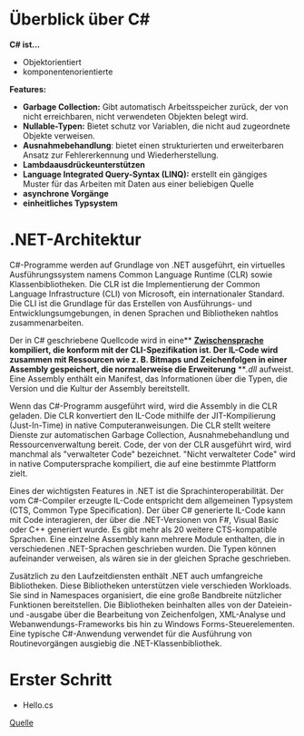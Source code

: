 # Überblick über C#

**C# ist...**

- Objektorientiert
- komponentenorientierte

**Features:**

- **Garbage Collection:** Gibt automatisch Arbeitsspeicher zurück, der von nicht erreichbaren, nicht verwendeten Objekten belegt wird.
- **Nullable-Typen:** Bietet schutz vor Variablen, die nicht aud zugeordnete Objekte verweisen.
- **Ausnahmebehandlung**: bietet einen strukturierten und erweiterbaren Ansatz zur Fehlererkennung und Wiederherstellung.
- **Lambdaausdrückeunterstützen**
- **Language Integrated Query-Syntax (LINQ):** erstellt ein gängiges Muster für das Arbeiten mit Daten aus einer beliebigen Quelle
- **asynchrone Vorgänge**
- **einheitliches Typsystem**

# .NET-Architektur

C#-Programme werden auf Grundlage von .NET ausgeführt, ein virtuelles Ausführungssystem namens Common Language Runtime (CLR) sowie Klassenbibliotheken. Die CLR ist die Implementierung der Common Language Infrastructure (CLI) von Microsoft, ein internationaler Standard. Die CLI ist die Grundlage für das Erstellen von Ausführungs- und Entwicklungsumgebungen, in denen Sprachen und Bibliotheken nahtlos zusammenarbeiten.

Der in C# geschriebene Quellcode wird in eine** **[Zwischensprache](https://docs.microsoft.com/de-de/dotnet/standard/managed-code) kompiliert, die konform mit der CLI-Spezifikation ist. Der IL-Code wird zusammen mit Ressourcen wie z. B. Bitmaps und Zeichenfolgen in einer Assembly gespeichert, die normalerweise die Erweiterung** ***.dll* aufweist. Eine Assembly enthält ein Manifest, das Informationen über die Typen, die Version und die Kultur der Assembly bereitstellt.

Wenn das C#-Programm ausgeführt wird, wird die Assembly in die CLR geladen. Die CLR konvertiert den IL-Code mithilfe der JIT-Kompilierung (Just-In-Time) in native Computeranweisungen. Die CLR stellt weitere Dienste zur automatischen Garbage Collection, Ausnahmebehandlung und Ressourcenverwaltung bereit. Code, der von der CLR ausgeführt wird, wird manchmal als "verwalteter Code" bezeichnet. "Nicht verwalteter Code" wird in native Computersprache kompiliert, die auf eine bestimmte Plattform zielt.

Eines der wichtigsten Features in .NET ist die Sprachinteroperabilität. Der vom C#-Compiler erzeugte IL-Code entspricht dem allgemeinen Typsystem (CTS, Common Type Specification). Der über C# generierte IL-Code kann mit Code interagieren, der über die .NET-Versionen von F#, Visual Basic oder C++ generiert wurde. Es gibt mehr als 20 weitere CTS-kompatible Sprachen. Eine einzelne Assembly kann mehrere Module enthalten, die in verschiedenen .NET-Sprachen geschrieben wurden. Die Typen können aufeinander verweisen, als wären sie in der gleichen Sprache geschrieben.

Zusätzlich zu den Laufzeitdiensten enthält .NET auch umfangreiche Bibliotheken. Diese Bibliotheken unterstützen viele verschieden Workloads. Sie sind in Namespaces organisiert, die eine große Bandbreite nützlicher Funktionen bereitstellen. Die Bibliotheken beinhalten alles von der Dateiein- und -ausgabe über die Bearbeitung von Zeichenfolgen, XML-Analyse und Webanwendungs-Frameworks bis hin zu Windows Forms-Steuerelementen. Eine typische C#-Anwendung verwendet für die Ausführung von Routinevorgängen ausgiebig die .NET-Klassenbibliothek.


# Erster Schritt

- Hello.cs


[Quelle](https://docs.microsoft.com/de-de/dotnet/csharp/tour-of-csharp//)
